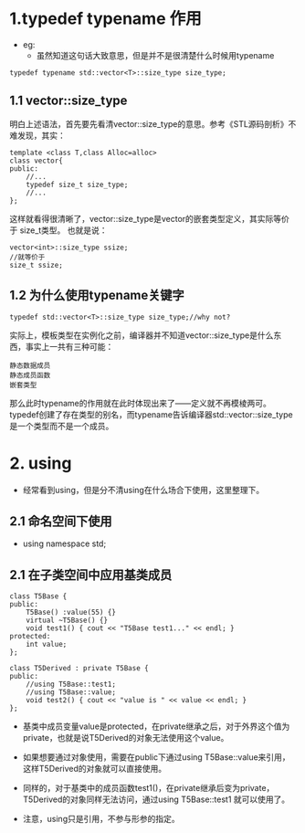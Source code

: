 # 1.typedef typename 作用
* eg:
    * 虽然知道这句话大致意思，但是并不是很清楚什么时候用typename
```
typedef typename std::vector<T>::size_type size_type;
```
## 1.1 vector::size_type
明白上述语法，首先要先看清vector::size_type的意思。参考《STL源码剖析》不难发现，其实：
```
template <class T,class Alloc=alloc>
class vector{
public:
    //...
    typedef size_t size_type;
    //...
};
```
这样就看得很清晰了，vector::size_type是vector的嵌套类型定义，其实际等价于 size_t类型。
也就是说：
```
vector<int>::size_type ssize;
//就等价于
size_t ssize;
```

## 1.2 为什么使用typename关键字
```
typedef std::vector<T>::size_type size_type;//why not?
```
实际上，模板类型在实例化之前，编译器并不知道vector<T>::size_type是什么东西，事实上一共有三种可能：
```
静态数据成员
静态成员函数
嵌套类型
```
那么此时typename的作用就在此时体现出来了——定义就不再模棱两可。
typedef创建了存在类型的别名，而typename告诉编译器std::vector<T>::size_type是一个类型而不是一个成员。

# 2. using
* 经常看到using，但是分不清using在什么场合下使用，这里整理下。

## 2.1 命名空间下使用
* using namespace std;

## 2.1 在子类空间中应用基类成员
```
class T5Base {
public:
    T5Base() :value(55) {}
    virtual ~T5Base() {}
    void test1() { cout << "T5Base test1..." << endl; }
protected:
    int value;
};
 
class T5Derived : private T5Base {
public:
    //using T5Base::test1;
    //using T5Base::value;
    void test2() { cout << "value is " << value << endl; }
};
```
* 基类中成员变量value是protected，在private继承之后，对于外界这个值为private，也就是说T5Derived的对象无法使用这个value。

* 如果想要通过对象使用，需要在public下通过using T5Base::value来引用，这样T5Derived的对象就可以直接使用。

* 同样的，对于基类中的成员函数test1()，在private继承后变为private，T5Derived的对象同样无法访问，通过using T5Base::test1 就可以使用了。

 

* 注意，using只是引用，不参与形参的指定。